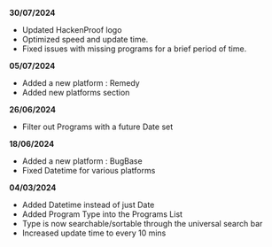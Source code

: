 **30/07/2024**

- Updated HackenProof logo
- Optimized speed and update time.
- Fixed issues with missing programs for a brief period of time.


**05/07/2024**

- Added a new platform : Remedy
- Added new platforms section


**26/06/2024**

- Filter out Programs with a future Date set


**18/06/2024**

- Added a new platform : BugBase
- Fixed Datetime for various platforms


**04/03/2024**

- Added Datetime instead of just Date
- Added Program Type into the Programs List
- Type is now searchable/sortable through the universal search bar
- Increased update time to every 10 mins
